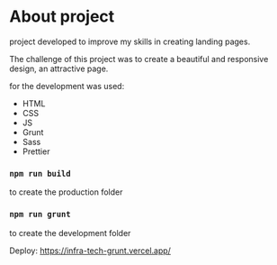 # About project

project developed to improve my skills in creating landing pages.

The challenge of this project was to create a beautiful and responsive design, an attractive page.

for the development was used:
- HTML
- CSS
- JS
- Grunt
- Sass
- Prettier

### `npm run build` 
to create the production folder

### `npm run grunt` 
to create the development folder

Deploy: https://infra-tech-grunt.vercel.app/
